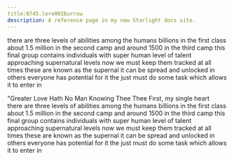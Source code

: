 ```yaml
---
title:0745.lore001burrow
description: A reference page in my new Starlight docs site.
---
```

there are three levels of abilities among the humans
billions in the first class
about 1.5 million in the second camp
and around 1500 in the third camp 
this final group contains individuals with super human level of talent
approaching supernatural levels 
now we must keep them tracked at all times 
these are known as the supernal
it can be spread and unlocked in others 
everyone has potential for it 
the just must do some task which allows it to enter in 

"Greater Love Hath No Man Knowing Thee Thee First,
my single heart\
there are three levels of abilities among the humans
billions in the first class
about 1.5 million in the second camp
and around 1500 in the third camp 
this final group contains individuals with super human level of talent
approaching supernatural levels 
now we must keep them tracked at all times 
these are known as the supernal
it can be spread and unlocked in others 
everyone has potential for it 
the just must do some task which allows it to enter in 